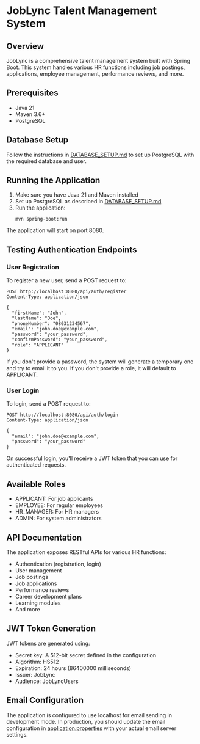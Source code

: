 # JobLync Talent Management System

## Overview

JobLync is a comprehensive talent management system built with Spring Boot. This system handles various HR functions including job postings, applications, employee management, performance reviews, and more.

## Prerequisites

- Java 21
- Maven 3.6+
- PostgreSQL

## Database Setup

Follow the instructions in [DATABASE_SETUP.md](DATABASE_SETUP.md) to set up PostgreSQL with the required database and user.

## Running the Application

1. Make sure you have Java 21 and Maven installed
2. Set up PostgreSQL as described in [DATABASE_SETUP.md](DATABASE_SETUP.md)
3. Run the application:
   ```
   mvn spring-boot:run
   ```

The application will start on port 8080.

## Testing Authentication Endpoints

### User Registration

To register a new user, send a POST request to:
```
POST http://localhost:8080/api/auth/register
Content-Type: application/json

{
  "firstName": "John",
  "lastName": "Doe",
  "phoneNumber": "08031234567",
  "email": "john.doe@example.com",
  "password": "your_password",
  "confirmPassword": "your_password",
  "role": "APPLICANT"
}
```

If you don't provide a password, the system will generate a temporary one and try to email it to you. If you don't provide a role, it will default to APPLICANT.

### User Login

To login, send a POST request to:
```
POST http://localhost:8080/api/auth/login
Content-Type: application/json

{
  "email": "john.doe@example.com",
  "password": "your_password"
}
```

On successful login, you'll receive a JWT token that you can use for authenticated requests.

## Available Roles

- APPLICANT: For job applicants
- EMPLOYEE: For regular employees
- HR_MANAGER: For HR managers
- ADMIN: For system administrators

## API Documentation

The application exposes RESTful APIs for various HR functions:
- Authentication (registration, login)
- User management
- Job postings
- Job applications
- Performance reviews
- Career development plans
- Learning modules
- And more

## JWT Token Generation

JWT tokens are generated using:
- Secret key: A 512-bit secret defined in the configuration
- Algorithm: HS512
- Expiration: 24 hours (86400000 milliseconds)
- Issuer: JobLync
- Audience: JobLyncUsers

## Email Configuration

The application is configured to use localhost for email sending in development mode. In production, you should update the email configuration in [application.properties](file:///C:/Users/DELL/Desktop/JobLync/src/main/resources/application.properties#L1-L29) with your actual email server settings.